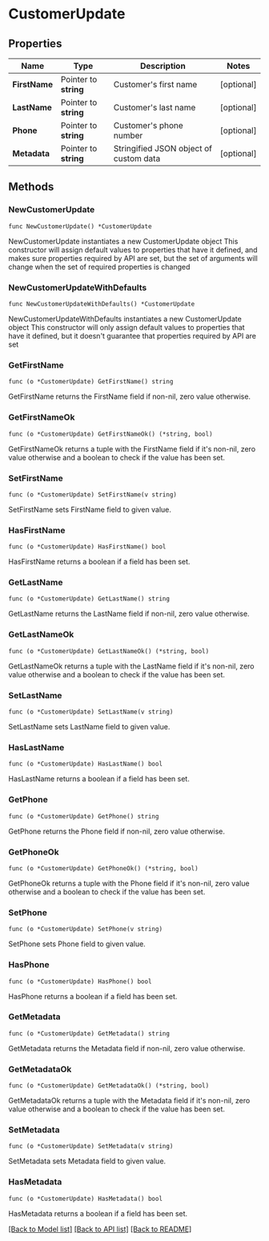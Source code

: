 # CustomerUpdate

## Properties

Name | Type | Description | Notes
------------ | ------------- | ------------- | -------------
**FirstName** | Pointer to **string** | Customer&#39;s first name | [optional] 
**LastName** | Pointer to **string** | Customer&#39;s last name | [optional] 
**Phone** | Pointer to **string** | Customer&#39;s phone number | [optional] 
**Metadata** | Pointer to **string** | Stringified JSON object of custom data | [optional] 

## Methods

### NewCustomerUpdate

`func NewCustomerUpdate() *CustomerUpdate`

NewCustomerUpdate instantiates a new CustomerUpdate object
This constructor will assign default values to properties that have it defined,
and makes sure properties required by API are set, but the set of arguments
will change when the set of required properties is changed

### NewCustomerUpdateWithDefaults

`func NewCustomerUpdateWithDefaults() *CustomerUpdate`

NewCustomerUpdateWithDefaults instantiates a new CustomerUpdate object
This constructor will only assign default values to properties that have it defined,
but it doesn't guarantee that properties required by API are set

### GetFirstName

`func (o *CustomerUpdate) GetFirstName() string`

GetFirstName returns the FirstName field if non-nil, zero value otherwise.

### GetFirstNameOk

`func (o *CustomerUpdate) GetFirstNameOk() (*string, bool)`

GetFirstNameOk returns a tuple with the FirstName field if it's non-nil, zero value otherwise
and a boolean to check if the value has been set.

### SetFirstName

`func (o *CustomerUpdate) SetFirstName(v string)`

SetFirstName sets FirstName field to given value.

### HasFirstName

`func (o *CustomerUpdate) HasFirstName() bool`

HasFirstName returns a boolean if a field has been set.

### GetLastName

`func (o *CustomerUpdate) GetLastName() string`

GetLastName returns the LastName field if non-nil, zero value otherwise.

### GetLastNameOk

`func (o *CustomerUpdate) GetLastNameOk() (*string, bool)`

GetLastNameOk returns a tuple with the LastName field if it's non-nil, zero value otherwise
and a boolean to check if the value has been set.

### SetLastName

`func (o *CustomerUpdate) SetLastName(v string)`

SetLastName sets LastName field to given value.

### HasLastName

`func (o *CustomerUpdate) HasLastName() bool`

HasLastName returns a boolean if a field has been set.

### GetPhone

`func (o *CustomerUpdate) GetPhone() string`

GetPhone returns the Phone field if non-nil, zero value otherwise.

### GetPhoneOk

`func (o *CustomerUpdate) GetPhoneOk() (*string, bool)`

GetPhoneOk returns a tuple with the Phone field if it's non-nil, zero value otherwise
and a boolean to check if the value has been set.

### SetPhone

`func (o *CustomerUpdate) SetPhone(v string)`

SetPhone sets Phone field to given value.

### HasPhone

`func (o *CustomerUpdate) HasPhone() bool`

HasPhone returns a boolean if a field has been set.

### GetMetadata

`func (o *CustomerUpdate) GetMetadata() string`

GetMetadata returns the Metadata field if non-nil, zero value otherwise.

### GetMetadataOk

`func (o *CustomerUpdate) GetMetadataOk() (*string, bool)`

GetMetadataOk returns a tuple with the Metadata field if it's non-nil, zero value otherwise
and a boolean to check if the value has been set.

### SetMetadata

`func (o *CustomerUpdate) SetMetadata(v string)`

SetMetadata sets Metadata field to given value.

### HasMetadata

`func (o *CustomerUpdate) HasMetadata() bool`

HasMetadata returns a boolean if a field has been set.


[[Back to Model list]](../README.md#documentation-for-models) [[Back to API list]](../README.md#documentation-for-api-endpoints) [[Back to README]](../README.md)


